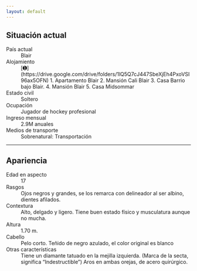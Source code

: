 ```yaml
---
layout: default
---
```


## Situación actual

<dt>País actual</dt>  <dd>Blair</dd>
<dt>Alojamiento</dt>  <dd> 
[➊](https://drive.google.com/drive/folders/1lQ5Q7cJ447SbeXjEh4PxoVSI96ax5OFN) 1. Apartamento Blair 2. Mansión Cali Blair 3. Casa Barrio bajo Blair. 4. Mansión Blair 5. Casa Midsommar  </dd>
<dt>Estado civil</dt>  <dd>Soltero</dd>
<dt>Ocupación</dt>  <dd>Jugador de hockey profesional</dd>
<dt>Ingreso mensual</dt>  <dd>2.9M anuales</dd>
<dt>Medios de transporte</dt> 
<dd>Sobrenatural: Transportación </dd>


* * *

## Apariencia

<dt>Edad en aspecto</dt> 
<dd>17</dd>
<dt>Rasgos</dt>  <dd>Ojos negros y grandes, se los remarca con delineador al ser albino,  dientes afilados. </dd>
<dt>Contextura</dt>  <dd>Alto, delgado y ligero. Tiene buen estado físico y musculatura aunque no mucha.</dd>
<dt>Altura</dt>  <dd>1.70 m.</dd>
<dt>Cabello</dt>  <dd>Pelo corto. Teñido de negro azulado, el color original es blanco </dd>
<dt>Otras características</dt> <dd>Tiene un diamante tatuado en la mejilla izquierda. (Marca de la secta, significa “Indestructible”)
Aros en ambas orejas, de acero quirúrgico.</dd>
